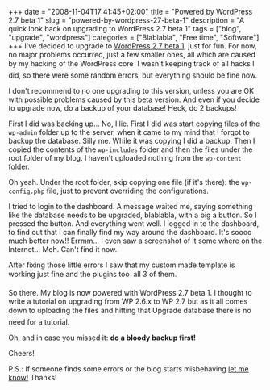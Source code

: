+++
date = "2008-11-04T17:41:45+02:00"
title = "Powered by WordPress 2.7 beta 1"
slug = "powered-by-wordpress-27-beta-1"
description = "A quick look back on upgrading to WordPress 2.7 beta 1"
tags = ["blog", "upgrade", "wordpress"]
categories = ["Blablabla", "Free time", "Software"]
+++
I've decided to upgrade to <a href="http://wordpress.org/development/2008/11/wordpress-27-beta-1/" target="_blank">WordPress 2.7 beta 1</a>, just for fun. For now, no major problems occurred, just a few smaller ones, all which are caused by my hacking of the WordPress core &#151; I wasn't keeping track of all hacks I did, so there were some random errors, but everything should be fine now.

I don't recommend to no one upgrading to this version, unless you are OK with possible problems caused by this beta version. And even if you decide to upgrade now, do a backup of your database! Heck, do 2 backups!

First I did was backing up... No, I lie. First I did was start copying files of the <code>wp-admin</code> folder up to the server, when it came to my mind that I forgot to backup the database. Silly me. While it was copying I did a backup. Then I copied the contents of the <code>wp-includes</code> folder and then the files under the root folder of my blog. I haven't uploaded nothing from the <code>wp-content</code> folder.

Oh yeah. Under the root folder, skip copying one file (if it's there): the <code>wp-config.php</code> file, just to prevent overriding the configurations.

I tried to login to the dashboard. A message waited me, saying something like the database needs to be upgraded, blablabla, with a big a button. So I pressed the button. And everything went well. I logged in to the dashboard, to find out that I can finally find my way around the dashboard. It's soooo much better now!! Errmm... I even saw a screenshot of it some where on the Internet... Meh. Can't find it now.

After fixing those little errors I saw that my custom made template is working just fine and the plugins too &#151; all 3 of them.

So there. My blog is now powered with WordPress 2.7 beta 1. I thought to write a tutorial on upgrading from WP 2.6.x to WP 2.7 but as it all comes down to uploading the files and hitting that &#147;Upgrade database&#148; there is no need for a tutorial.

Oh, and in case you missed it: <strong>do a bloody backup first!</strong>

Cheers!

P.S.: If someone finds some errors or the blog starts misbehaving <a href="http://robertbasic.com/#form_contact">let me know!</a> Thanks!

